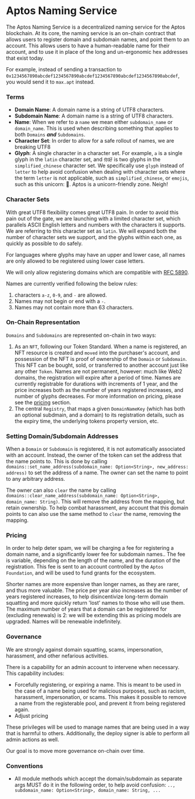 # Aptos Naming Service

The Aptos Naming Service is a decentralized naming service for the Aptos blockchain.
At its core, the naming service is an on-chain contract that allows users to register domain and subdomain names, and
point them to an account. This allows users to have a human-readable name for their account, and to use it in place of
the long and un-ergonomic hex addresses that exist today.

For example, instead of sending a transaction to `0x1234567890abcdef1234567890abcdef1234567890abcdef1234567890abcdef`,
you would send it to `max.apt` instead.

### Terms

- **Domain Name**: A domain name is a string of UTF8 characters.
- **Subdomain Name**: A domain name is a string of UTF8 characters.
- **Name**: When we refer to a `name` we mean either `subdomain_name` or `domain_name`.
  This is used when describing something that applies to both `Domains` _**and**_ `Subdomains`.
- **Character Set**: In order to allow for a safe rollout of names, we are breaking UTF8
- **Glyph**: A single character in a character set. For example, `a` is a single glyph in the `latin` character set,
  and `你好` is two glyphs in the `simplified_chinese` character set. We specifically use `glyph` instead of `letter` to
  help avoid confusion when dealing with character sets where the term `letter` is not applicable, such
  as `simplified_chinese`, or `emojis`, such as this unicorn: 🦄. Aptos is a unicorn-friendly zone. Neigh!

### Character Sets

With great UTF8 flexibility comes great UTF8 pain. In order to avoid this pain out of the gate, we are launching with a
limited character set, which parallels ASCII English letters and numbers with the characters it supports. We are
referring to
this character set as `latin`.
We will expand both the number of character sets we support, and the glyphs within each one, as quickly as possible to
do safely.

For languages where glyphs may have an upper and lower case, all names are only allowed to be registered using lower
case letters.

We will only allow registering domains which are compatible with [RFC 5890](https://www.rfc-editor.org/rfc/rfc5890).

Names are currently verified following the below rules:

1. characters `a-z`, `0-9`, and `-` are allowed.
2. Names may not begin or end with a `-`.
3. Names may not contain more than 63 characters.

### On-Chain Representation

`Domains` and `Subdomains` are represented on-chain in two ways:

1. As an `NFT`, following our Token Standard. When a name is registered, an NFT resource is created and `moved` into the
   purchaser's account, and possession of the NFT is proof of ownership of the `Domain` or `Subdomain`. This NFT can be
   bought, sold, or transferred to another account just like any other `Token`. Names are not permanent, however: much
   like Web2 domains, the registration will expire after a period of time. Names are currently registrable for durations
   with increments of 1 year, and the price increases both as the number of years registered increases, and number of
   glyphs decreases. For more information on pricing, please see the [pricing](#pricing) section.
2. The central `Registry`, that maps a given `DomainNameKey` (which has both an optional subdmain, and a domain) to its
   registration details, such as the expiry time, the underlying tokens property version, etc.

### Setting Domain/Subdomain Addresses

When a `Domain` or `Subdomain` is registered, it is not automatically associated with an account. Instead, the owner of
the token can set the address that the name points to. This is done by
calling `domains::set_name_address(subdomain_name: Option<String>, new_address: address)` to set the address of a name.
The owner can set the name to point to any arbitrary address.

The owner can also `clear` the name by
calling `domains::clear_name_address(subdomain_name: Option<String>, domain_name: String)`. This will remove the address
from the mapping, but retain ownership. To help combat harassment, any account that this domain points to can also use
the same method to `clear` the name, removing the mapping.

### Pricing

In order to help deter spam, we will be charging a fee for registering a domain name, and a significantly lower fee for
subdomain names..
The fee is variable, depending on the length of the name, and the duration of the registration.
This fee is sent to an account controlled by the `Aptos Foundation`, and will be used to fund grants for the ecosystem.

Shorter names are more expensive than longer names, as they are rarer, and thus more valuable.
The price per year also increases as the number of years registered increases, to help disincentivize long-term domain
squatting and more quickly return 'lost' names to those who will use them.
The maximum number of years that a domain can be registered for (excluding renewals) is 2: we will be extending this as
pricing models are upgraded. Names will be renewable indefinitely.

### Governance

We are strongly against domain squatting, scams, impersonation, harassment, and other nefarious activities.

There is a capability for an admin account to intervene when necessary. This capability includes:

- Forcefully registering, or expiring a name. This is meant to be used in the case of a name being used for malicious
  purposes, such as racism, harassment, impersonation, or scams. This makes it possible to remove a name from the
  registerable pool, and prevent it from being registered again.
- Adjust pricing

These privileges will be used to manage names that are being used in a way that is harmful to others.
Additionally, the deploy signer is able to perform all admin actions as well.

Our goal is to move more governance on-chain over time.

### Conventions

- All module methods which accept the domain/subdomain as separate args MUST do it in the following order, to help
  avoid confusion: `.., subdomain_name: Option<String>, domain_name: String, ...`

